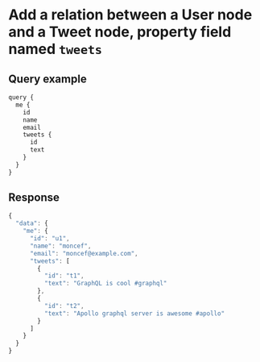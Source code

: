 # Add a relation between a User node and a Tweet node, property field named `tweets`

## Query example
```js
query {
  me {
    id
    name
    email
    tweets {
      id
      text
    }
  }
}
```

## Response
```js
{
  "data": {
    "me": {
      "id": "u1",
      "name": "moncef",
      "email": "moncef@example.com",
      "tweets": [
        {
          "id": "t1",
          "text": "GraphQL is cool #graphql"
        },
        {
          "id": "t2",
          "text": "Apollo graphql server is awesome #apollo"
        }
      ]
    }
  }
}
```